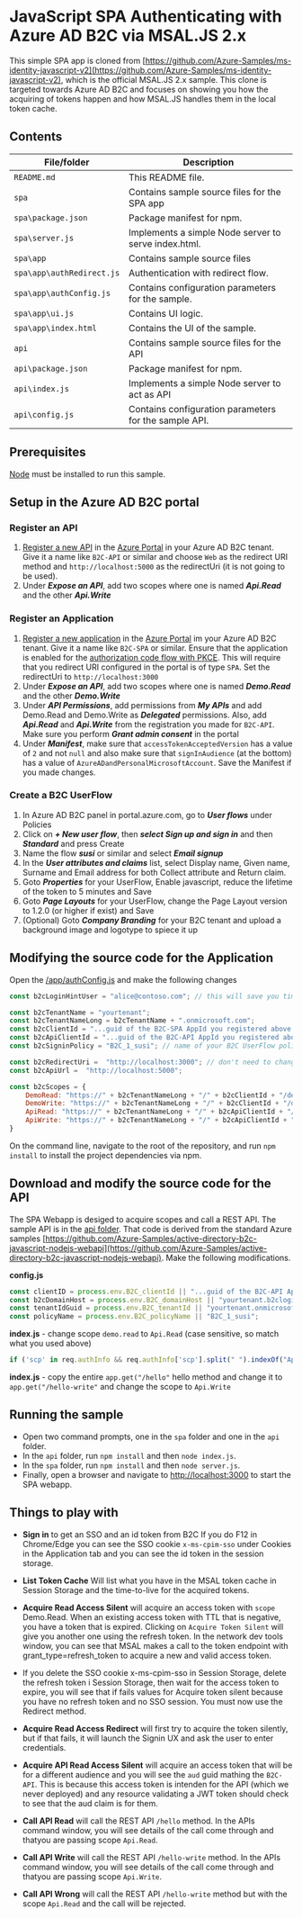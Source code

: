 # JavaScript SPA Authenticating with Azure AD B2C via MSAL.JS 2.x 

This simple SPA app is cloned from [https://github.com/Azure-Samples/ms-identity-javascript-v2](https://github.com/Azure-Samples/ms-identity-javascript-v2), which is the official MSAL.JS 2.x sample. This clone is targeted towards Azure AD B2C and focuses on showing you how the acquiring of tokens happen and how MSAL.JS handles them in the local token cache.


## Contents

| File/folder       | Description                                |
|-------------------|--------------------------------------------|
| `README.md`       | This README file.                          |
| `spa`             | Contains sample source files for the SPA app              |
| `spa\package.json`    | Package manifest for npm.                   |
| `spa\server.js`       | Implements a simple Node server to serve index.html.  |
| `spa\app`             | Contains sample source files               |
| `spa\app\authRedirect.js` | Authentication with redirect flow.   |
| `spa\app\authConfig.js`   | Contains configuration parameters for the sample. |
| `spa\app\ui.js`           | Contains UI logic.                         |
| `spa\app\index.html`      | Contains the UI of the sample.            |
| `api`             | Contains sample source files for the API              |
| `api\package.json`    | Package manifest for npm.                   |
| `api\index.js`       | Implements a simple Node server to act as API  |
| `api\config.js`   | Contains configuration parameters for the sample API. |

## Prerequisites

[Node](https://nodejs.org/en/) must be installed to run this sample.

## Setup in the Azure AD B2C portal

### Register an API
1. [Register a new API](https://docs.microsoft.com/en-us/azure/active-directory-b2c/tutorial-register-applications) in the [Azure Portal](https://portal.azure.com) in your Azure AD B2C tenant. Give it a name like `B2C-API` or similar and choose `Web` as the redirect URI method and `http://localhost:5000` as the redirectUri (it is not going to be used).
2. Under ***Expose an API***, add two scopes where one is named ***Api.Read*** and the other ***Api.Write***

### Register an Application
1. [Register a new application](https://docs.microsoft.com/en-us/azure/active-directory-b2c/tutorial-register-spa) in the [Azure Portal](https://portal.azure.com) im your Azure AD B2C tenant. Give it a name like `B2C-SPA` or similar. Ensure that the application is enabled for the [authorization code flow with PKCE](https://docs.microsoft.com/azure/active-directory/develop/v2-oauth2-auth-code-flow). This will require that you redirect URI configured in the portal is of type `SPA`. Set the redirectUri to `http://localhost:3000`
2. Under ***Expose an API***, add two scopes where one is named ***Demo.Read*** and the other ***Demo.Write***
3. Under ***API Permissions***, add permissions from ***My APIs*** and add Demo.Read and Demo.Write as ***Delegated*** permissions. Also, add ***Api.Read*** and ***Api.Write*** from the registration you made for `B2C-API`. Make sure you perform ***Grant admin consent*** in the portal 
4. Under ***Manifest***, make sure that `accessTokenAcceptedVersion` has a value of `2` and not `null` and also make sure that `signInAudience` (at the bottom) has a value of `AzureADandPersonalMicrosoftAccount`. Save the Manifest if you made changes.

### Create a B2C UserFlow
1. In Azure AD B2C panel in portal.azure.com, go to ***User flows*** under Policies
2. Click on ***+ New user flow***, then ***select Sign up and sign in*** and then ***Standard*** and press Create
3. Name the flow ***susi*** or similar and select ***Email signup***
4. In the ***User attributes and claims*** list, select Display name, Given name, Surname and Email address for both Collect attribute and Return claim.
5. Goto ***Properties*** for your UserFlow, Enable javascript, reduce the lifetime of the token to 5 minutes and Save
6. Goto ***Page Layouts*** for your UserFlow, change the Page Layout version to 1.2.0 (or higher if exist) and Save
7. (Optional) Goto ***Company Branding*** for your B2C tenant and upload a background image and logotype to spiece it up

## Modifying the source code for the Application

Open the [/app/authConfig.js](./app/authConfig.js) and make the following changes

```javascript
const b2cLoginHintUser = "alice@contoso.com"; // this will save you time typing it in all the time when testing

const b2cTenantName = "yourtenant";
const b2cTenantNameLong = b2cTenantName + ".onmicrosoft.com";
const b2cClientId = "...guid of the B2C-SPA AppId you registered above...";
const b2cApiClientId = "...guid of the B2C-API AppId you registered above...";
const b2cSigninPolicy = "B2C_1_susi"; // name of your B2C UserFlow policy

const b2cRedirectUri =  "http://localhost:3000"; // don't need to change this unless you change host:port
const b2cApiUrl =  "http://localhost:5000";

const b2cScopes = {
    DemoRead: "https://" + b2cTenantNameLong + "/" + b2cClientId + "/demo.read", 
    DemoWrite: "https://" + b2cTenantNameLong + "/" + b2cClientId + "/demo.write", 
    ApiRead: "https://" + b2cTenantNameLong + "/" + b2cApiClientId + "/api.read", 
    ApiWrite: "https://" + b2cTenantNameLong + "/" + b2cApiClientId + "/api.write" 
}
```

On the command line, navigate to the root of the repository, and run `npm install` to install the project dependencies via npm.

## Download and modify the source code for the API

The SPA Webapp is desiged to acquire scopes and call a REST API. The sample API is in the [api folder](/api). That code is derived from the  standard Azure samples [https://github.com/Azure-Samples/active-directory-b2c-javascript-nodejs-webapi](https://github.com/Azure-Samples/active-directory-b2c-javascript-nodejs-webapi). Make the following modifications.

**config.js**
```javascript
const clientID = process.env.B2C_clientId || "...guid of the B2C-API AppId you registered above..."; 
const b2cDomainHost = process.env.B2C_domainHost || "yourtenant.b2clogin.com";
const tenantIdGuid = process.env.B2C_tenantId || "yourtenant.onmicrosoft.com";
const policyName = process.env.B2C_policyName || "B2C_1_susi"; 
```

**index.js** - change scope `demo.read` to `Api.Read` (case sensitive, so match what you used above)
```javascript
if ('scp' in req.authInfo && req.authInfo['scp'].split(" ").indexOf("Api.Read") >= 0) {
```

**index.js** - copy the entire `app.get("/hello"` hello method and change it to `app.get("/hello-write"` and change the scope to `Api.Write`

## Running the sample
- Open two command prompts, one in the `spa` folder and one in the `api` folder.
- In the `api` folder, run `npm install` and then `node index.js`.
- In the `spa` folder, run `npm install` and then `node server.js`.
- Finally, open a browser and navigate to [http://localhost:3000](http://localhost:3000) to start the SPA webapp.

## Things to play with

* **Sign in** to get an SSO and an id token from B2C
If you do F12 in Chrome/Edge you can see the SSO cookie `x-ms-cpim-sso` under Cookies in the Application tab and you can see the id token in the session storage.

* **List Token Cache** Will list what you have in the MSAL token cache in Session Storage and the time-to-live for the acquired tokens.  

* **Acquire Read Access Silent** will acquire an access token with `scope` Demo.Read. When an existing access token with TTL that is negative, you have a token that is expired. Clicking on `Acquire Token Silent` will give you another one using the refresh token. In the network dev tools window, you can see that MSAL makes a call to the token endpoint with grant_type=refresh_token to acquire a new and valid access token.

* If you delete the SSO cookie x-ms-cpim-sso in Session Storage, delete the refresh token i Session Storage, then wait for the access token to expire, you will see that if fails values for Acquire token silent because you have no refresh token and no SSO session. You must now use the Redirect method.

* **Acquire Read Access Redirect** will first try to acquire the token silently, but if that fails, it will launch the Signin UX and ask the user to enter credentials.

* **Acquire API Read Access Silent** will acquire an access token that will be for a different audience and you will see the `aud` guid mathing the `B2C-API`. This is because this access token is intenden for the API (which we never deployed) and any resource validating a JWT token should check to see that the aud claim is for them. 

* **Call API Read** will call the REST API `/hello` method. In the APIs command window, you will see details of the call come through and thatyou are passing scope `Api.Read`.

* **Call API Write** will call the REST API `/hello-write` method. In the APIs command window, you will see details of the call come through and thatyou are passing scope `Api.Write`.

* **Call API Wrong** will call the REST API `/hello-write` method but with the scope `Api.Read` and the call will be rejected.

